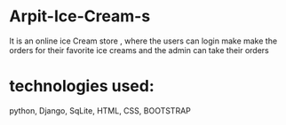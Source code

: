 # Arpit-Ice-Cream-s
It is an online ice Cream store , where the users can login make make the orders for their favorite ice creams and the admin can take their orders
# technologies used: 
python, Django, SqLite, HTML, CSS, BOOTSTRAP
